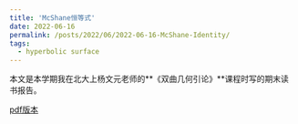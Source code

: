 ```yaml
---
title: 'McShane恒等式'
date: 2022-06-16
permalink: /posts/2022/06/2022-06-16-McShane-Identity/
tags:
  - hyperbolic surface
---
```


本文是本学期我在北大上杨文元老师的**《双曲几何引论》**课程时写的期末读书报告。

[pdf版本](https://llddeddym.github.io/files/2022-06-16-McShane-Identity.pdf)

